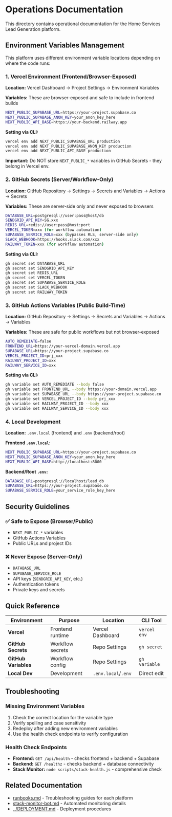 # Operations Documentation

This directory contains operational documentation for the Home Services Lead Generation platform.

## Environment Variables Management

This platform uses different environment variable locations depending on where the code runs:

### 1. Vercel Environment (Frontend/Browser-Exposed)

**Location:** Vercel Dashboard → Project Settings → Environment Variables

**Variables:** These are browser-exposed and safe to include in frontend builds
```bash
NEXT_PUBLIC_SUPABASE_URL=https://your-project.supabase.co
NEXT_PUBLIC_SUPABASE_ANON_KEY=your_anon_key_here
NEXT_PUBLIC_API_BASE=https://your-backend.railway.app
```

**Setting via CLI:**
```bash
vercel env add NEXT_PUBLIC_SUPABASE_URL production
vercel env add NEXT_PUBLIC_SUPABASE_ANON_KEY production  
vercel env add NEXT_PUBLIC_API_BASE production
```

**Important:** Do NOT store `NEXT_PUBLIC_*` variables in GitHub Secrets - they belong in Vercel env.

### 2. GitHub Secrets (Server/Workflow-Only)

**Location:** GitHub Repository → Settings → Secrets and Variables → Actions → Secrets

**Variables:** These are server-side only and never exposed to browsers
```bash
DATABASE_URL=postgresql://user:pass@host/db
SENDGRID_API_KEY=SG.xxx
REDIS_URL=redis://user:pass@host:port
VERCEL_TOKEN=xxx (for workflow automation)
SUPABASE_SERVICE_ROLE=xxx (bypasses RLS, server-side only)
SLACK_WEBHOOK=https://hooks.slack.com/xxx
RAILWAY_TOKEN=xxx (for workflow automation)
```

**Setting via CLI:**
```bash
gh secret set DATABASE_URL
gh secret set SENDGRID_API_KEY
gh secret set REDIS_URL
gh secret set VERCEL_TOKEN
gh secret set SUPABASE_SERVICE_ROLE
gh secret set SLACK_WEBHOOK
gh secret set RAILWAY_TOKEN
```

### 3. GitHub Actions Variables (Public Build-Time)

**Location:** GitHub Repository → Settings → Secrets and Variables → Actions → Variables

**Variables:** These are safe for public workflows but not browser-exposed
```bash
AUTO_REMEDIATE=false
FRONTEND_URL=https://your-vercel-domain.vercel.app
SUPABASE_URL=https://your-project.supabase.co
VERCEL_PROJECT_ID=prj_xxx
RAILWAY_PROJECT_ID=xxx
RAILWAY_SERVICE_ID=xxx
```

**Setting via CLI:**
```bash
gh variable set AUTO_REMEDIATE --body false
gh variable set FRONTEND_URL --body https://your-domain.vercel.app
gh variable set SUPABASE_URL --body https://your-project.supabase.co
gh variable set VERCEL_PROJECT_ID --body prj_xxx
gh variable set RAILWAY_PROJECT_ID --body xxx
gh variable set RAILWAY_SERVICE_ID --body xxx
```

### 4. Local Development

**Location:** `.env.local` (frontend) and `.env` (backend/root)

**Frontend `.env.local`:**
```bash
NEXT_PUBLIC_SUPABASE_URL=https://your-project.supabase.co
NEXT_PUBLIC_SUPABASE_ANON_KEY=your_anon_key_here
NEXT_PUBLIC_API_BASE=http://localhost:8000
```

**Backend/Root `.env`:**
```bash
DATABASE_URL=postgresql://localhost/lead_db
SUPABASE_URL=https://your-project.supabase.co
SUPABASE_SERVICE_ROLE=your_service_role_key_here
```

## Security Guidelines

### ✅ Safe to Expose (Browser/Public)
- `NEXT_PUBLIC_*` variables
- GitHub Actions Variables
- Public URLs and project IDs

### ❌ Never Expose (Server-Only)
- `DATABASE_URL`
- `SUPABASE_SERVICE_ROLE` 
- API keys (`SENDGRID_API_KEY`, etc.)
- Authentication tokens
- Private keys and secrets

## Quick Reference

| Environment | Purpose | Location | CLI Tool |
|-------------|---------|----------|----------|
| **Vercel** | Frontend runtime | Vercel Dashboard | `vercel env` |
| **GitHub Secrets** | Workflow secrets | Repo Settings | `gh secret` |
| **GitHub Variables** | Workflow config | Repo Settings | `gh variable` |
| **Local Dev** | Development | `.env.local`/`.env` | Direct edit |

## Troubleshooting

### Missing Environment Variables
1. Check the correct location for the variable type
2. Verify spelling and case sensitivity
3. Redeploy after adding new environment variables
4. Use the health check endpoints to verify configuration

### Health Check Endpoints
- **Frontend:** `GET /api/health` - checks frontend + backend + Supabase
- **Backend:** `GET /healthz` - checks backend + database connectivity
- **Stack Monitor:** `node scripts/stack-health.js` - comprehensive check

## Related Documentation

- [runbooks.md](./runbooks.md) - Troubleshooting guides for each platform
- [stack-monitor-bot.md](./stack-monitor-bot.md) - Automated monitoring details
- [../DEPLOYMENT.md](../../DEPLOYMENT.md) - Deployment procedures